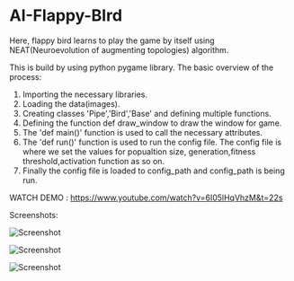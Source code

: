 # AI-Flappy-BIrd
Here, flappy bird learns to play the game by itself using NEAT(Neuroevolution of augmenting topologies) algorithm.

This is build by using python pygame library. 
The basic overview of the process:
1. Importing the necessary libraries.
2. Loading the data(images).
3. Creating classes 'Pipe','Bird','Base' and defining multiple functions.
4. Defining the function def draw_window to draw the window for game.
5. The 'def main()' function is used to call the necessary attributes.
6. The 'def run()' function is used to run the config file. The config file is where we set the values
   for popualtion size, generation,fitness threshold,activation function as so on.
7. Finally the config file is loaded to config_path and config_path is being run.

WATCH DEMO :
https://www.youtube.com/watch?v=6I05lHqVhzM&t=22s


Screenshots:

![Screenshot](https://github.com/asimMahat111/AI-Flappy-BIrd/blob/master/Screenshot%20(6).png)

![Screenshot](https://github.com/asimMahat111/AI-Flappy-BIrd/blob/master/Screenshot%20(7).png)

![Screenshot](https://github.com/asimMahat111/AI-Flappy-BIrd/blob/master/Screenshot%20(8).png)


